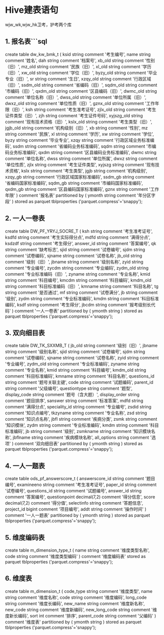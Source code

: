 # Hive建表语句
wjw_wk,wjw_hk卫考，护考两个库

## 1. 报名表```sql
create table dw_kw_bmk_t (
  ksid string comment '考生编号',
  name string comment '姓名',
  dah string comment '档案号',
  xb_old string comment '性别（旧）',
  mz_old string comment '民族（旧）',
  xl_old string comment '学历（旧）',
  xw_old string comment '学位（旧）',
  byzy_old string comment '毕业专业（旧）',
  sr string comment '生日',
  xzqy_old string comment '行政区域（旧）',
  ssdm_old string comment '省编码（旧）',
  sqdm_old string comment '市编码（旧）',
  qxdm_old string comment '区县编码（旧）',
  dwmc_old string comment '单位名称（旧）',
  dwss_old string comment '单位所属（旧）',
  dwxz_old string comment '单位性质（旧）',
  gznx_old string comment '工作年限（旧）',
  ksh string comment '考生准考证号',
  zjlx_old string comment '考生证件类型（旧）',
  zjh string comment '考生证件号码',
  xyjszg_old string comment '现有技术资格（旧）',
  kslx_old string comment '考生类型（旧）',
  jgjb_old string comment '机构级别（旧）',
  xb string comment '性别',
  mz string comment '民族',
  xl string comment '学历',
  xw string comment '学位',
  byzy string comment '毕业专业',
  xzqy string comment '行政区域业务标准编码',
  ssdm string comment '省编码业务标准编码',
  sqdm string comment '市编码业务标准编码',
  qxdm string comment '区县编码业务标准编码',
  dwmc string comment '单位名称',
  dwss string comment '单位所属',
  dwxz string comment '单位性质',
  zjlx string comment '考生证件类型',
  xyjszg string comment '现有技术资格',
  kslx string comment '考生类型',
  jgjb string comment '机构级别',
  xzqy_gb string comment '行政区域国家标准编码',
  ssdm_gb string comment '省编码国家标准编码',
  sqdm_gb string comment '市编码国家标准编码',
  qxdm_gb string comment '区县编码国家标准编码',
  gznx string comment '工作年限'
)
comment '报名表'
partitioned by (
  ymonth string comment '年分区字段'
)
stored as parquet
tblproperties ('parquet.compress'='snappy');

## 2. 一人一卷表
create table DW_PF_YRYJ_SOCRE_T (
  ksh string comment '考生准考证号',
  ksdfd string comment '考生实际得分点',
  mdfd string comment '满得分点',
  ksdzdf string comment '考生得分',
  answer_id string comment '答案编号',
  qk string comment '缺考标志',
  sjid string comment '试卷编号',
  sjdm string comment '试卷编码',
  sjname string comment '试卷名称',
  jb_old string comment '级别（旧）',
  jbname string comment '级别名称',
  zyid string comment '专业编号',
  zycdm string comment '专业编码',
  zydm_old string comment '专业标准编码（旧）',
  zyname string comment '专业名称',
  kmid string comment '科目编号',
  kmcdm string comment '科目编码',
  kmdm_old string comment '科目标准编码（旧）',
  kmname string comment '科目名称',
  tg string comment '是否通过',
  mf string comment '试卷满分',
  jb string comment '级别',
  zydm string comment '专业标准编码',
  kmdm string comment '科目标准编码',
  ksdf string comment '考生得分',
  jbcdm string comment '报考级别长代码'
)
comment '一人一卷表'
partitioned by (
  ymonth string
)
stored as parquet
tblproperties ('parquet.compress'='snappy');

## 3. 双向细目表
create table DW_TK_SXXMB_T (
  jb_old string comment '级别（旧）',
  jbname string comment '级别名称',
  sjid string comment '试卷编号',
  sjdm string comment '试卷编码',
  sjname string comment '试卷名称',
  zyid string comment '专业编号',
  zydm_old string comment '专业标准编码',
  zyname string comment '专业名称',
  kmid string comment '科目编号',
  kmdm_old string comment '科目标准编码',
  kmname string comment '科目名称',
  questions_id string comment '题号关联主键',
  code string comment '试题编码',
  parent_id string comment '父级编号',
  questiontype string comment '题型',
  display_code string comment '题号（含大题）',
  display_order string comment '题目排序',
  sanswer string comment '标准答案',
  mdfd string comment '满得分点',
  speciality_id string comment '专业编号',
  zsdid string comment '知识点编号',
  tkzyname string comment '专业名称',
  zsd string comment '知识点名称',
  jbfl string comment '疾病分类',
  zsmk string comment '知识模块',
  zydm string comment '专业标准编码',
  kmdm string comment '科目标准编码',
  jb string comment '级别',
  zsmkname string comment '知识模块名称',
  jbflname string comment '疾病模块名称',
  all_options string comment '选项'
)
comment '双向细目表'
partitioned by (
  ymonth string
)
stored as parquet
tblproperties ('parquet.compress'='snappy');

## 4. 一人一题表
create table ods_pf_answerscore_t (
  answerscore_id string comment '题目编号',
  examineeno string comment '考生准考证号',
  paper_id string comment '试卷编号',
  questions_id string comment '试题编号',
  answer_id string comment '答案编号',
  questionpoint decimal(7,2) comment '得分信息',
  score decimal(7,2) comment '得分值',
  selectinfo string comment '答题信息',
  project_id bigint comment '项目编号',
  addt string comment '操作时间'
)
comment '一人一题表'
partitioned by (
  ymonth string
)
stored as parquet
tblproperties ('parquet.compress'='snappy');


## 5. 维度编码表
create table m_dimension_type_t (
  name string comment '维度类型名称',
  code string comment '维度类型编码'
)
comment '维度编码表'
stored as parquet
tblproperties ('parquet.compress'='snappy');

## 6. 维度表 
create table m_dimension_t (
  code_type string comment '维度类型',
  name string comment '维度名称', 
  code string comment '维度编码',
  long_code string comment '维度长编码',
  new_name string comment '维度新名称',
  new_code string comment '维度新编码',
  new_long_code string comment '维度新长编码',
  sort int comment '排序',
  parent_code string comment '父编码'
)
comment '维度表'
partitioned by (
  ymonth string
)
stored as parquet
tblproperties ('parquet.compress'='snappy');